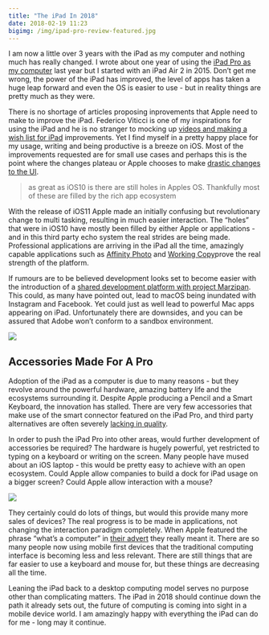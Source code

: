 ```yaml
---
title: "The iPad In 2018"
date: 2018-02-19 11:23
bigimg: /img/ipad-pro-review-featured.jpg
---
```

I am now a little over 3 years with the iPad as my computer and nothing much has really changed. I wrote about one year of using the [iPad Pro as my computer](https://gr36.com/2017-02-19-one-year-ipad-computer/) last year but I started with an iPad Air 2 in 2015. Don’t get me wrong, the power of the iPad has improved, the level of apps has taken a huge leap forward and even the OS is easier to use - but in reality things are pretty much as they were.

There is no shortage of articles proposing inprovements that Apple need to make to improve the iPad. Federico Viticci is one of my inspirations for using the iPad and he is no stranger to mocking up [videos and making a wish list for iPad](https://www.macstories.net/stories/ios-11-ipad-wishes-and-concept-video/) improvements. Yet I find myself in a pretty happy place for my usage, writing and being productive is a breeze on iOS. Most of the improvements requested are for small use cases and perhaps this is the point where the changes plateau or Apple chooses to make [drastic changes to the UI](https://forums.macrumors.com/threads/ios-12-home-screen-changes-pushed-to-2019.2103616/).


> as great as iOS10 is there are still holes in Apples OS. Thankfully most of these are filled by the rich app ecosystem

With the release of iOS11 Apple made an initially confusing but revolutionary change to multi tasking, resulting in much easier interaction. The “holes” that were in iOS10 have mostly been filled by either Apple or applications  - and in this third party echo system the real strides are being made. Professional applications are arriving in the iPad all the time, amazingly capable applications such as [Affinity Photo](https://itunes.apple.com/gb/app/affinity-photo/id1117941080?mt=8&at=1000ltj4) and [Working Copy](https://itunes.apple.com/gb/app/working-copy/id896694807?mt=8&at=100ltj4)prove the real strength of the platform.  

If rumours are to be believed development looks set to become easier with the introduction of a [shared development platform with project Marzipan](https://arstechnica.com/gadgets/2017/12/apple-has-a-plan-for-universal-apps-across-ios-and-macos-report-says/). This could, as many have pointed out, lead to macOS being inundated with Instagram and Facebook. Yet could just as well lead to powerful Mac apps appearing on iPad. Unfortunately there are downsides, and you can be assured that Adobe won’t conform to a sandbox environment.

![](https://gr36.com/img/2017-10-23-ipad-pro-hand.jpeg)

## Accessories Made For A Pro
Adoption of the iPad as a computer is due to many reasons - but they revolve around the powerful hardware, amazing battery life and the ecosystems surrounding it. Despite Apple producing a Pencil and a Smart Keyboard, the innovation has stalled. There are very few accessories that make use of the smart connector featured on the iPad Pro, and third party alternatives are often severely [lacking in quality](https://www.google.co.uk/search?client=safari&hl=en-gb&ei=Xq6KWofNHIS9gAbQiLG4Dg&q=brydge+keyboard+issues&oq=brydge+keyboard+issues&gs_l=mobile-gws-serp.3..0.16214.17708.0.17816.9.9.0.4.4.0.152.869.1j6.7.0....0...1c..64.mobile-gws-serp..2.7.525...0i67k1.152.zSrde3Yxc_U). 

In order to push the iPad Pro into other areas, would further development of accessories be required? The hardware is hugely powerful, yet restricted to typing on a keyboard or writing on the screen. Many people have mused about an iOS laptop - this would be pretty easy to achieve with an open ecosystem. Could Apple allow companies to build a dock for iPad usage on a bigger screen? Could Apple allow interaction with a mouse?

![](https://gr36.com/img/ipad-pro-review-screen.png)

They certainly could do lots of things, but would this provide many more sales of devices? The real progress is to be made in applications, not changing the interaction paradigm completely. When Apple featured the phrase “what’s a computer” in [their advert](https://youtu.be/sQB2NjhJHvY) they really meant it. There are so many people now using mobile first devices that the traditional computing interface is becoming less and less relevant. There are still things that are far easier to use a keyboard and mouse for, but these things are decreasing all the time.

Leaning the iPad back to a desktop computing model serves no purpose other than complicating matters. The iPad in 2018 should continue down the path it already sets out, the future of computing is coming into sight in a mobile device world. I am amazingly happy with everything the iPad can do for me - long may it continue. 